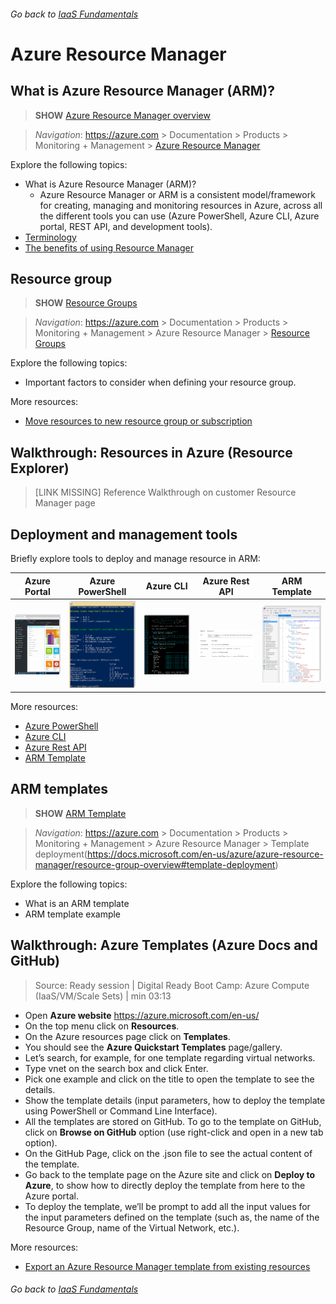 ###### Go back to [IaaS Fundamentals](iaas-fundamentals.md#delivery-guide)

# Azure Resource Manager

## What is Azure Resource Manager (ARM)?

> **SHOW** [Azure Resource Manager overview](https://docs.microsoft.com/en-us/azure/azure-resource-manager/resource-group-overview) 

> *Navigation*: https://azure.com > Documentation > Products > Monitoring + Management > [Azure Resource Manager](https://docs.microsoft.com/en-us/azure/azure-resource-manager/resource-group-overview) 

Explore the following topics:
* What is Azure Resource Manager (ARM)?
  * Azure Resource Manager or ARM is a consistent model/framework for creating, managing and monitoring resources in Azure, across all the different tools you can use (Azure PowerShell, Azure CLI, Azure portal, REST API, and development tools).
* [Terminology](https://docs.microsoft.com/en-us/azure/azure-resource-manager/resource-group-overview#terminology)
* [The benefits of using Resource Manager](https://docs.microsoft.com/en-us/azure/azure-resource-manager/resource-group-overview#the-benefits-of-using-resource-manager)


## Resource group

> **SHOW** [Resource Groups](https://docs.microsoft.com/en-us/azure/azure-resource-manager/resource-group-overview#resource-groups) 

> *Navigation*: https://azure.com > Documentation > Products > Monitoring + Management > Azure Resource Manager > [Resource Groups](https://docs.microsoft.com/en-us/azure/azure-resource-manager/resource-group-overview#resource-groups) 

Explore the following topics:
* Important factors to consider when defining your resource group.

More resources:
* [Move resources to new resource group or subscription](https://docs.microsoft.com/en-us/azure/azure-resource-manager/resource-group-move-resources)


## Walkthrough: Resources in Azure (Resource Explorer)
> [LINK MISSING] Reference Walkthrough on customer Resource Manager page


## Deployment and management tools

Briefly explore tools to deploy and manage resource in ARM:

| Azure Portal  | Azure PowerShell | Azure CLI  | Azure Rest API | ARM Template |
| ------------- | ------------- | ------------- |------------- | ------------- |
| ![alt text](media/azure-portal.png "Azure Portal") | ![alt text](media/azure-powershell.png "Azure Portal") | ![alt text](media/azure-cli.png "Azure Portal") | ![alt text](media/azure-restapi.png "Azure Portal") | ![alt text](media/arm-templates.png "Azure Portal") |

More resources:
* [Azure PowerShell](https://docs.microsoft.com/en-us/powershell/azure)
* [Azure CLI](https://docs.microsoft.com/en-us/cli/azure/overview)
* [Azure Rest API](https://docs.microsoft.com/en-us/rest/api/)
* [ARM Template](https://docs.microsoft.com/en-us/azure/azure-resource-manager/resource-group-overview#template-deployment)


## ARM templates

> **SHOW** [ARM Template](https://docs.microsoft.com/en-us/azure/azure-resource-manager/resource-group-overview#template-deployment)

> *Navigation*: https://azure.com > Documentation > Products > Monitoring + Management > Azure Resource Manager > Template deployment(https://docs.microsoft.com/en-us/azure/azure-resource-manager/resource-group-overview#template-deployment) 

Explore the following topics:
* What is an ARM template
* ARM template example



## Walkthrough: Azure Templates (Azure Docs and GitHub)

> Source: Ready session | Digital Ready Boot Camp: Azure Compute (IaaS/VM/Scale Sets) | min 03:13

* Open **Azure website** https://azure.microsoft.com/en-us/ 
* On the top menu click on **Resources**.
* On the Azure resources page click on **Templates**.
* You should see the **Azure Quickstart Templates** page/gallery.
* Let’s search, for example, for one template regarding virtual networks.
* Type vnet on the search box and click Enter.
* Pick one example and click on the title to open the template to see the details.
* Show the template details (input parameters, how to deploy the template using PowerShell or Command Line Interface).
* All the templates are stored on GitHub. To go to the template on GitHub, click on **Browse on GitHub** option (use right-click and open in a new tab option).
* On the GitHub Page, click on the .json file to see the actual content of the template.
* Go back to the template page on the Azure site and click on **Deploy to Azure**, to show how to directly deploy the template from here to the Azure portal.
* To deploy the template, we’ll be prompt to add all the input values for the input parameters defined on the template (such as, the name of the Resource Group, name of the Virtual Network, etc.).



More resources:
* [Export an Azure Resource Manager template from existing resources](https://docs.microsoft.com/en-us/azure/azure-resource-manager/resource-manager-export-template)


###### Go back to [IaaS Fundamentals](iaas-fundamentals.md#delivery-guide)
